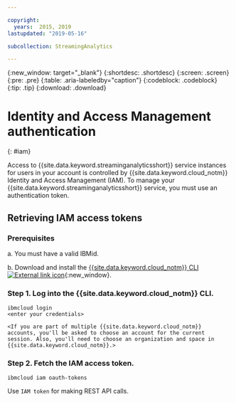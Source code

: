 ```yaml
---

copyright:
  years:  2015, 2019
lastupdated: "2019-05-16"

subcollection: StreamingAnalytics

---
```


{:new_window: target="_blank"}
{:shortdesc: .shortdesc}
{:screen: .screen}
{:pre: .pre}
{:table: .aria-labeledby="caption"}
{:codeblock: .codeblock}
{:tip: .tip}
{:download: .download}


# Identity and Access Management authentication
{: #iam}

Access to {{site.data.keyword.streaminganalyticsshort}} service instances for users in your account is controlled by {{site.data.keyword.cloud_notm}} Identity and Access Management (IAM). To manage your {{site.data.keyword.streaminganalyticsshort}} service, you must use an authentication token.

## Retrieving IAM access tokens

### Prerequisites

a. You must have a valid IBMid.

b. Download and install the [{{site.data.keyword.cloud_notm}} CLI ![External link icon](../../icons/launch-glyph.svg "External link icon")](/docs/cli?topic=cli-install-ibmcloud-cli#install-ibmcloud-cli){:new_window}.

### Step 1. Log into the {{site.data.keyword.cloud_notm}} CLI.

```
ibmcloud login
<enter your credentials>

<If you are part of multiple {{site.data.keyword.cloud_notm}} accounts, you'll be asked to choose an account for the current session. Also, you'll need to choose an organization and space in {{site.data.keyword.cloud_notm}}.>
```

### Step 2. Fetch the IAM access token.

```
ibmcloud iam oauth-tokens
```

Use `IAM token` for making REST API calls.

